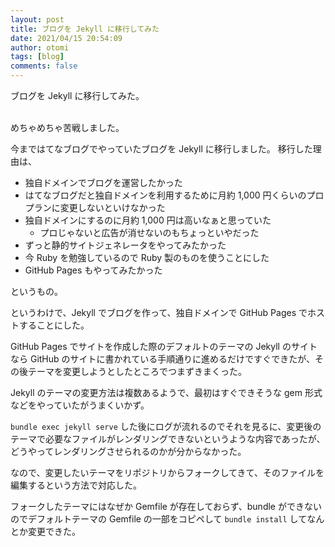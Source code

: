 ```yaml
---
layout: post
title: ブログを Jekyll に移行してみた
date: 2021/04/15 20:54:09
author: otomi
tags: [blog]
comments: false
---
```


ブログを Jekyll に移行してみた。
<!-- more -->
<br>
めちゃめちゃ苦戦しました。

今まではてなブログでやっていたブログを Jekyll に移行しました。
移行した理由は、
- 独自ドメインでブログを運営したかった
- はてなブログだと独自ドメインを利用するために月約 1,000 円くらいのプロプランに変更しないといけなかった
- 独自ドメインにするのに月約 1,000 円は高いなぁと思っていた
    - プロじゃないと広告が消せないのもちょっといやだった
- ずっと静的サイトジェネレータをやってみたかった
- 今 Ruby を勉強しているので Ruby 製のものを使うことにした
- GitHub Pages もやってみたかった

というもの。

というわけで、Jekyll でブログを作って、独自ドメインで GitHub Pages でホストすることにした。

GitHub Pages でサイトを作成した際のデフォルトのテーマの Jekyll のサイトなら GitHub のサイトに書かれている手順通りに進めるだけですぐできたが、その後テーマを変更しようとしたところでつまずきまくった。

Jekyll のテーマの変更方法は複数あるようで、最初はすぐできそうな gem 形式などをやっていたがうまくいかず。

`bundle exec jekyll serve` した後にログが流れるのでそれを見るに、変更後のテーマで必要なファイルがレンダリングできないというような内容であったが、どうやってレンダリングさせられるのかが分からなかった。

なので、変更したいテーマをリポジトリからフォークしてきて、そのファイルを編集するという方法で対応した。

フォークしたテーマにはなぜか Gemfile が存在しておらず、bundle ができないのでデフォルトテーマの Gemfile の一部をコピペして `bundle install` してなんとか変更できた。
